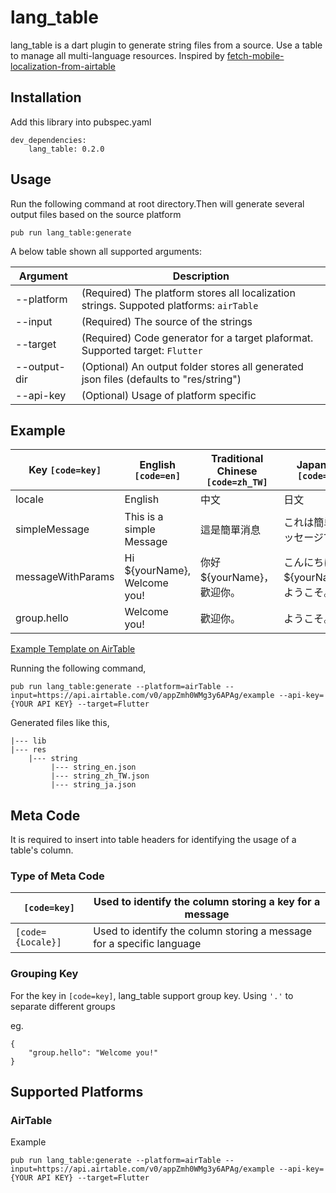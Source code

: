 # lang_table

lang_table is a dart plugin to generate string files from a source. Use
a table to manage all multi-language resources. Inspired by [fetch-mobile-localization-from-airtable](https://github.com/will-tsang/fetch-mobile-localization-from-airtable)


## Installation

Add this library into pubspec.yaml

``` 
dev_dependencies: 
    lang_table: 0.2.0
```
## Usage

Run the following command at root directory.Then will generate several
output files based on the source platform

```
pub run lang_table:generate
```

A below table shown all supported arguments:

| Argument  | Description |
|-----|-----|
| --platform | (Required) The platform stores all localization strings. Suppoted platforms: `airTable` |
| --input   | (Required) The source of the strings |
| --target  | (Required) Code generator for a target plaformat. Supported target: `Flutter` |
| --output-dir |  (Optional) An output folder stores all generated json files (defaults to "res/string") | 
| --api-key | (Optional) Usage of platform specific |

## Example

| Key `[code=key]`  | English `[code=en]` | Traditional Chinese `[code=zh_TW]` | Japanese `[code=ja]` |
|-----|-----|-----|-----|
| locale | English | 中文 | 日文  |
| simpleMessage  | This is a simple Message | 這是簡單消息 | これは簡単なメッセージです  |
| messageWithParams    |  Hi ${yourName}, Welcome you!   |  你好 ${yourName}，歡迎你。   |  こんにちは${yourName}、ようこそ。   |
| group.hello    |  Welcome you!   |  歡迎你。   |  ようこそ。   |

[Example Template on AirTable](https://airtable.com/shrJfZ4HlC9cjdVkk/tbl18JnO2rIR07ITN/viwzo7m3yHY73c9kp?blocks=hide)

Running the following command,

```
pub run lang_table:generate --platform=airTable --input=https://api.airtable.com/v0/appZmh0WMg3y6APAg/example --api-key={YOUR API KEY} --target=Flutter
```
Generated files like this,

```
|--- lib 
|--- res 
    |--- string 
         |--- string_en.json 
         |--- string_zh_TW.json 
         |--- string_ja.json 
```

## Meta Code 
It is required to insert into table headers for identifying the usage of
a table's column.

### Type of Meta Code

| `[code=key]`  | Used to identify the column storing a key for a message |
|-----|-----|
| `[code={Locale}]` | Used to identify the column storing a message for a specific language |

### Grouping Key
For the key in `[code=key]`, lang_table support group key. Using `'.'` to separate different groups

eg.
```
{
    "group.hello": "Welcome you!" 
}
```

## Supported Platforms

### AirTable

Example
```
pub run lang_table:generate --platform=airTable --input=https://api.airtable.com/v0/appZmh0WMg3y6APAg/example --api-key={YOUR API KEY} --target=Flutter
```


